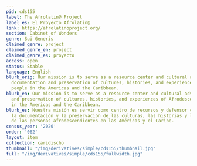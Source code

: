 ```yaml
---
pid: cds155
label: The Afrolatin@ Project
label_es: El Proyecto Afrolatin@
link: https://afrolatinoproject.org/
section: Cabinet of Wonders
genre: Sui Generis
claimed_genre: project
claimed_genre_en: project
claimed_genre_es: proyecto
access: open
status: Stable
language: English
blurb_orig: Our mission is to serve as a resource center and cultural advocate for
  documentation and preservation of cultures, histories, and experiences of Afrodescendant
  people in the Americas and the Caribbean.
blurb_en: Our mission is to serve as a resource center and cultural advocate for documentation
  and preservation of cultures, histories, and experiences of Afrodescendant people
  in the Americas and the Caribbean.
blurb_es: Nuestra misión es servir como centro de recursos y defensor cultural de
  la documentación y la preservación de las culturas, las historias y las experiencias
  de las personas afrodescendientes en las Américas y el Caribe.
census_year: '2020'
order: '062'
layout: item
collection: caridischo
thumbnail: "/img/derivatives/simple/cds155/thumbnail.jpg"
full: "/img/derivatives/simple/cds155/fullwidth.jpg"
---
```

